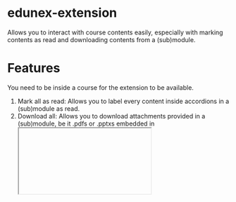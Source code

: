 # edunex-extension
Allows you to interact with course contents easily, especially with marking contents as read and downloading contents from a (sub)module.

# Features
You need to be inside a course for the extension to be available.

1. Mark all as read: Allows you to label every content inside accordions in a (sub)module as read.
2. Download all: Allows you to download attachments provided in a (sub)module, be it .pdfs or .pptxs embedded in <iframe /> components.
3. Open all: Open all accordion contents in a (sub)module.
4. Close all: Close all accordion contents in a (sub)module.
5. Get video: Allows you to download embedded YouTube videos via y2mate. Each video will be represented as a y2mate link in a new tab, ready to be downloaded.

# Demo

https://user-images.githubusercontent.com/29671825/130596411-63409450-1f30-4bd4-a69c-e03e233537a5.mp4

# Installation
1. Download and extract the "edunex-extension-main" folder somewhere.
2. Open chrome://extensions/ or the extension section of your chrome-based browser.
3. Turn on developer mode.
4. Select load unpacked then select the "edunex-extension-main" folder.
5. Extension is installed!
